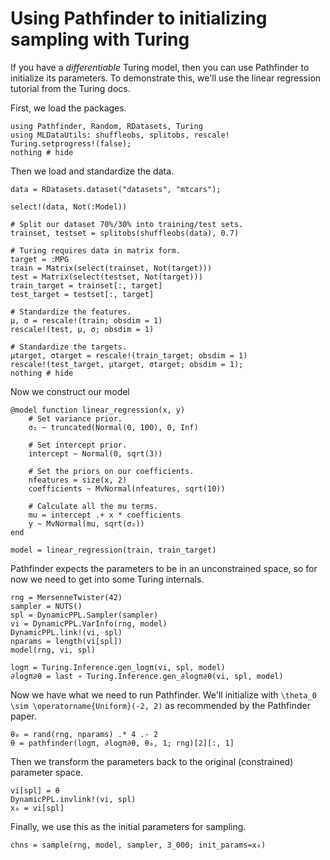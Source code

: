 # Using Pathfinder to initializing sampling with Turing

If you have a _differentiable_ Turing model, then you can use Pathfinder to initialize its parameters.
To demonstrate this, we'll use the linear regression tutorial from the Turing docs.

First, we load the packages.

```@example 1
using Pathfinder, Random, RDatasets, Turing
using MLDataUtils: shuffleobs, splitobs, rescale!
Turing.setprogress!(false);
nothing # hide
```

Then we load and standardize the data.

```@example 1
data = RDatasets.dataset("datasets", "mtcars");

select!(data, Not(:Model))

# Split our dataset 70%/30% into training/test sets.
trainset, testset = splitobs(shuffleobs(data), 0.7)

# Turing requires data in matrix form.
target = :MPG
train = Matrix(select(trainset, Not(target)))
test = Matrix(select(testset, Not(target)))
train_target = trainset[:, target]
test_target = testset[:, target]

# Standardize the features.
μ, σ = rescale!(train; obsdim = 1)
rescale!(test, μ, σ; obsdim = 1)

# Standardize the targets.
μtarget, σtarget = rescale!(train_target; obsdim = 1)
rescale!(test_target, μtarget, σtarget; obsdim = 1);
nothing # hide
```

Now we construct our model

```@example 1
@model function linear_regression(x, y)
    # Set variance prior.
    σ₂ ~ truncated(Normal(0, 100), 0, Inf)

    # Set intercept prior.
    intercept ~ Normal(0, sqrt(3))

    # Set the priors on our coefficients.
    nfeatures = size(x, 2)
    coefficients ~ MvNormal(nfeatures, sqrt(10))

    # Calculate all the mu terms.
    mu = intercept .+ x * coefficients
    y ~ MvNormal(mu, sqrt(σ₂))
end

model = linear_regression(train, train_target)
```

Pathfinder expects the parameters to be in an unconstrained space, so for now we need to get into some Turing internals.

```@example 1
rng = MersenneTwister(42)
sampler = NUTS()
spl = DynamicPPL.Sampler(sampler)
vi = DynamicPPL.VarInfo(rng, model)
DynamicPPL.link!(vi, spl)
nparams = length(vi[spl])
model(rng, vi, spl)

logπ = Turing.Inference.gen_logπ(vi, spl, model)
∂logπ∂θ = last ∘ Turing.Inference.gen_∂logπ∂θ(vi, spl, model)
```

Now we have what we need to run Pathfinder.
We'll initialize with ``\theta_0 \sim \operatorname{Uniform}(-2, 2)`` as recommended by the Pathfinder paper.


```@example 1
θ₀ = rand(rng, nparams) .* 4 .- 2
θ = pathfinder(logπ, ∂logπ∂θ, θ₀, 1; rng)[2][:, 1]
```

Then we transform the parameters back to the original (constrained) parameter space.

```@example 1
vi[spl] = θ
DynamicPPL.invlink!(vi, spl)
x₀ = vi[spl]
```

Finally, we use this as the initial parameters for sampling.

```@example 1
chns = sample(rng, model, sampler, 3_000; init_params=x₀)
```
